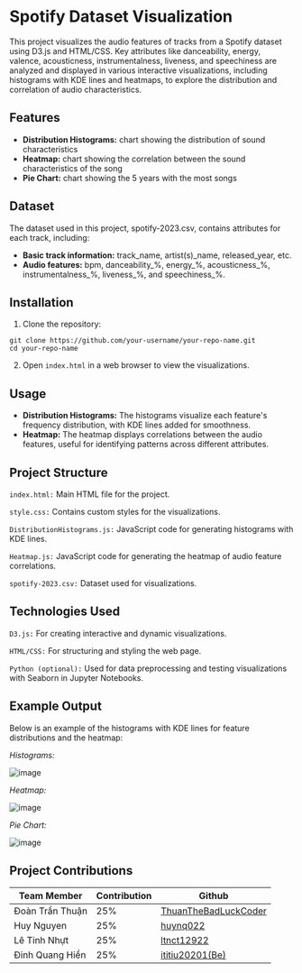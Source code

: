 # Spotify Dataset Visualization

This project visualizes the audio features of tracks from a Spotify dataset using D3.js and HTML/CSS. Key attributes like danceability, energy, valence, acousticness, instrumentalness, liveness, and speechiness are analyzed and displayed in various interactive visualizations, including histograms with KDE lines and heatmaps, to explore the distribution and correlation of audio characteristics.


## Features

- **Distribution Histograms:** chart showing the distribution of sound characteristics
- **Heatmap:** chart showing the correlation between the sound characteristics of the song
- **Pie Chart:** chart showing the 5 years with the most songs


## Dataset

The dataset used in this project, spotify-2023.csv, contains attributes for each track, including:

- **Basic track information:** track_name, artist(s)_name, released_year, etc.
- **Audio features:** bpm, danceability_%, energy_%, acousticness_%, instrumentalness_%, liveness_%, and speechiness_%.


## Installation

1. Clone the repository:
```
git clone https://github.com/your-username/your-repo-name.git
cd your-repo-name
```
2. Open `index.html` in a web browser to view the visualizations.


## Usage

- **Distribution Histograms:** The histograms visualize each feature's frequency distribution, with KDE lines added for smoothness.
- **Heatmap:** The heatmap displays correlations between the audio features, useful for identifying patterns across different attributes.


## Project Structure

`index.html:` Main HTML file for the project.

`style.css:` Contains custom styles for the visualizations.

`DistributionHistograms.js:` JavaScript code for generating histograms with KDE lines.

`Heatmap.js:` JavaScript code for generating the heatmap of audio feature correlations.

`spotify-2023.csv:` Dataset used for visualizations.


## Technologies Used

`D3.js:` For creating interactive and dynamic visualizations.

`HTML/CSS:` For structuring and styling the web page.

`Python (optional):` Used for data preprocessing and testing visualizations with Seaborn in Jupyter Notebooks.


## Example Output

Below is an example of the histograms with KDE lines for feature distributions and the heatmap:

*Histograms:*

![image](https://github.com/user-attachments/assets/e54cccf8-e142-493b-b2cd-3eff708fd46f)


*Heatmap:*

![image](https://github.com/user-attachments/assets/58ad2329-54a1-4266-8518-6fd96f71bdbd)

*Pie Chart:*

![image](https://github.com/user-attachments/assets/b8fc3585-d9cd-43b0-b775-03f17a4e3350)


## Project Contributions

| Team Member           | Contribution | Github                                                                     |
|-----------------------|--------------|----------------------------------------------------------------------------|
| Đoàn Trần Thuận       | 25%          | <a href="https://github.com/ThuanTheBadLuckCoder">ThuanTheBadLuckCoder</a> |
| Huy Nguyen            | 25%          | <a href="https://github.com/huynq022">huynq022</a>                         |
| Lê Tinh Nhựt          | 25%          | <a href="https://github.com/ltnct12922">ltnct12922</a>                     |
| Đinh Quang Hiển       | 25%          | <a href="https://github.com/ititiu20201">ititiu20201(Be)</a>               |





